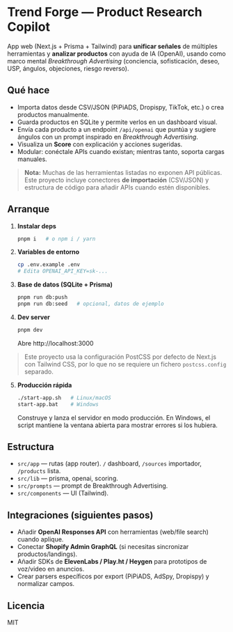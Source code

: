 # Trend Forge — Product Research Copilot

App web (Next.js + Prisma + Tailwind) para **unificar señales** de múltiples herramientas y **analizar productos** con ayuda de IA (OpenAI), usando como marco mental *Breakthrough Advertising* (conciencia, sofisticación, deseo, USP, ángulos, objeciones, riesgo reverso).

## Qué hace
- Importa datos desde CSV/JSON (PiPiADS, Dropispy, TikTok, etc.) o crea productos manualmente.
- Guarda productos en SQLite y permite verlos en un dashboard visual.
- Envía cada producto a un endpoint `/api/openai` que puntúa y sugiere ángulos con un prompt inspirado en *Breakthrough Advertising*.
- Visualiza un **Score** con explicación y acciones sugeridas.
- Modular: conéctale APIs cuando existan; mientras tanto, soporta cargas manuales.

> **Nota:** Muchas de las herramientas listadas no exponen API públicas. Este proyecto incluye conectores **de importación** (CSV/JSON) y estructura de código para añadir APIs cuando estén disponibles.

## Arranque
1. **Instalar deps**
   ```bash
   pnpm i   # o npm i / yarn
   ```
2. **Variables de entorno**
   ```bash
   cp .env.example .env
   # Edita OPENAI_API_KEY=sk-...
   ```
3. **Base de datos (SQLite + Prisma)**
   ```bash
   pnpm run db:push
   pnpm run db:seed   # opcional, datos de ejemplo
   ```
4. **Dev server**
   ```bash
   pnpm dev
   ```
   Abre http://localhost:3000

> Este proyecto usa la configuración PostCSS por defecto de Next.js con Tailwind CSS, por lo que no se requiere un fichero `postcss.config` separado.

5. **Producción rápida**
   ```bash
   ./start-app.sh   # Linux/macOS
   start-app.bat    # Windows
   ```
   Construye y lanza el servidor en modo producción.
   En Windows, el script mantiene la ventana abierta para mostrar errores si los hubiera.

## Estructura
- `src/app` — rutas (app router). `/` dashboard, `/sources` importador, `/products` lista.
- `src/lib` — prisma, openai, scoring.
- `src/prompts` — prompt de Breakthrough Advertising.
- `src/components` — UI (Tailwind).

## Integraciones (siguientes pasos)
- Añadir **OpenAI Responses API** con herramientas (web/file search) cuando aplique.
- Conectar **Shopify Admin GraphQL** (si necesitas sincronizar productos/landings).
- Añadir SDKs de **ElevenLabs / Play.ht / Heygen** para prototipos de voz/video en anuncios.
- Crear parsers específicos por export (PiPiADS, AdSpy, Dropispy) y normalizar campos.

## Licencia
MIT
